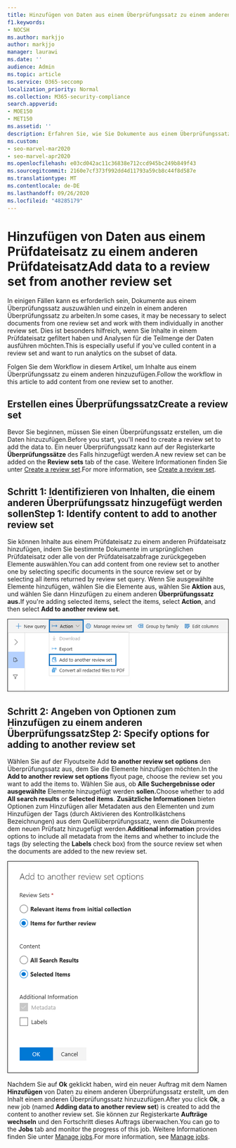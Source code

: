 ```yaml
---
title: Hinzufügen von Daten aus einem Überprüfungssatz zu einem anderen Überprüfungssatz
f1.keywords:
- NOCSH
ms.author: markjjo
author: markjjo
manager: laurawi
ms.date: ''
audience: Admin
ms.topic: article
ms.service: O365-seccomp
localization_priority: Normal
ms.collection: M365-security-compliance
search.appverid:
- MOE150
- MET150
ms.assetid: ''
description: Erfahren Sie, wie Sie Dokumente aus einem Überprüfungssatz auswählen und in einem anderen Satz in einem anderen Fall einzeln Advanced eDiscovery können.
ms.custom:
- seo-marvel-mar2020
- seo-marvel-apr2020
ms.openlocfilehash: e03cd042ac11c36838e712ccd945bc249b849f43
ms.sourcegitcommit: 2160e7cf373f992dd4d11793a59cb8c44f8d587e
ms.translationtype: MT
ms.contentlocale: de-DE
ms.lasthandoff: 09/26/2020
ms.locfileid: "48285179"
---
```

# <a name="add-data-to-a-review-set-from-another-review-set"></a><span data-ttu-id="fb835-103">Hinzufügen von Daten aus einem Prüfdateisatz zu einem anderen Prüfdateisatz</span><span class="sxs-lookup"><span data-stu-id="fb835-103">Add data to a review set from another review set</span></span>

<span data-ttu-id="fb835-104">In einigen Fällen kann es erforderlich sein, Dokumente aus einem Überprüfungssatz auszuwählen und einzeln in einem anderen Überprüfungssatz zu arbeiten.</span><span class="sxs-lookup"><span data-stu-id="fb835-104">In some cases, it may be necessary to select documents from one review set and work with them individually in another review set.</span></span> <span data-ttu-id="fb835-105">Dies ist besonders hilfreich, wenn Sie Inhalte in einem Prüfdateisatz gefiltert haben und Analysen für die Teilmenge der Daten ausführen möchten.</span><span class="sxs-lookup"><span data-stu-id="fb835-105">This is especially useful if you've culled content in a review set and want to run analytics on the subset of data.</span></span>

<span data-ttu-id="fb835-106">Folgen Sie dem Workflow in diesem Artikel, um Inhalte aus einem Überprüfungssatz zu einem anderen hinzuzufügen.</span><span class="sxs-lookup"><span data-stu-id="fb835-106">Follow the workflow in this article to add content from one review set to another.</span></span>

## <a name="create-a-review-set"></a><span data-ttu-id="fb835-107">Erstellen eines Überprüfungssatz</span><span class="sxs-lookup"><span data-stu-id="fb835-107">Create a review set</span></span>

<span data-ttu-id="fb835-108">Bevor Sie beginnen, müssen Sie einen Überprüfungssatz erstellen, um die Daten hinzuzufügen.</span><span class="sxs-lookup"><span data-stu-id="fb835-108">Before you start, you'll need to create a review set to add the data to.</span></span>  <span data-ttu-id="fb835-109">Ein neuer Überprüfungssatz kann auf der Registerkarte **Überprüfungssätze** des Falls hinzugefügt werden.</span><span class="sxs-lookup"><span data-stu-id="fb835-109">A new review set can be added on the **Review sets** tab of the case.</span></span> <span data-ttu-id="fb835-110">Weitere Informationen finden Sie unter [Create a review set](managing-review-sets.md#create-a-review-set).</span><span class="sxs-lookup"><span data-stu-id="fb835-110">For more information, see [Create a review set](managing-review-sets.md#create-a-review-set).</span></span>

## <a name="step-1-identify-content-to-add-to-another-review-set"></a><span data-ttu-id="fb835-111">Schritt 1: Identifizieren von Inhalten, die einem anderen Überprüfungssatz hinzugefügt werden sollen</span><span class="sxs-lookup"><span data-stu-id="fb835-111">Step 1: Identify content to add to another review set</span></span>

<span data-ttu-id="fb835-112">Sie können Inhalte aus einem Prüfdateisatz zu einem anderen Prüfdateisatz hinzufügen, indem Sie bestimmte Dokumente im ursprünglichen Prüfdateisatz oder alle von der Prüfdateisatzabfrage zurückgegeben Elemente auswählen.</span><span class="sxs-lookup"><span data-stu-id="fb835-112">You can add content from one review set to another one by selecting specific documents in the source review set or by selecting all items returned by review set query.</span></span> <span data-ttu-id="fb835-113">Wenn Sie ausgewählte Elemente hinzufügen, wählen Sie die Elemente aus, wählen Sie **Aktion** aus, und wählen Sie dann Hinzufügen zu einem anderen **Überprüfungssatz aus.**</span><span class="sxs-lookup"><span data-stu-id="fb835-113">If you're adding selected items, select the items, select **Action**, and then select **Add to another review set**.</span></span>

![Hinzufügen zu einem anderen Überprüfungssatz im Menü Aktion](../media/64f2a4d4-eba3-4ab3-a3ba-d519feea3142.png)

## <a name="step-2-specify-options-for-adding-to-another-review-set"></a><span data-ttu-id="fb835-115">Schritt 2: Angeben von Optionen zum Hinzufügen zu einem anderen Überprüfungssatz</span><span class="sxs-lookup"><span data-stu-id="fb835-115">Step 2: Specify options for adding to another review set</span></span>

<span data-ttu-id="fb835-116">Wählen Sie auf der Flyoutseite Add **to another review set options** den Überprüfungssatz aus, dem Sie die Elemente hinzufügen möchten.</span><span class="sxs-lookup"><span data-stu-id="fb835-116">In the **Add to another review set options** flyout page, choose the review set you want to add the items to.</span></span> <span data-ttu-id="fb835-117">Wählen Sie aus, ob **Alle Suchergebnisse oder ausgewählte** Elemente hinzugefügt werden **sollen.**</span><span class="sxs-lookup"><span data-stu-id="fb835-117">Choose whether to add **All search results** or **Selected items**.</span></span>  <span data-ttu-id="fb835-118">**Zusätzliche Informationen** bieten Optionen zum Hinzufügen aller Metadaten aus den Elementen  und zum Hinzufügen der Tags (durch Aktivieren des Kontrollkästchens Bezeichnungen) aus dem Quellüberprüfungssatz, wenn die Dokumente dem neuen Prüfsatz hinzugefügt werden.</span><span class="sxs-lookup"><span data-stu-id="fb835-118">**Additional information** provides options to include all metadata from the items and whether to include the tags (by selecting the **Labels** check box) from the source review set when the documents are added to the new review set.</span></span>  

![Optionen zum Hinzufügen von Daten zu einem anderen Überprüfungssatz](../media/6440ee44-68fd-44d7-b43a-3a477345525c.png)

<span data-ttu-id="fb835-120">Nachdem Sie auf **Ok** geklickt haben, wird ein neuer Auftrag mit dem Namen **Hinzufügen** von Daten zu einem anderen Überprüfungssatz erstellt, um den Inhalt einem anderen Überprüfungssatz hinzuzufügen.</span><span class="sxs-lookup"><span data-stu-id="fb835-120">After you click **Ok**, a new job (named **Adding data to another review set**) is created to add the content to another review set.</span></span> <span data-ttu-id="fb835-121">Sie können zur Registerkarte **Aufträge wechseln** und den Fortschritt dieses Auftrags überwachen.</span><span class="sxs-lookup"><span data-stu-id="fb835-121">You can go to the **Jobs** tab and monitor the progress of this job.</span></span> <span data-ttu-id="fb835-122">Weitere Informationen finden Sie unter [Manage jobs](managing-jobs-ediscovery20.md).</span><span class="sxs-lookup"><span data-stu-id="fb835-122">For more information, see [Manage jobs](managing-jobs-ediscovery20.md).</span></span>
